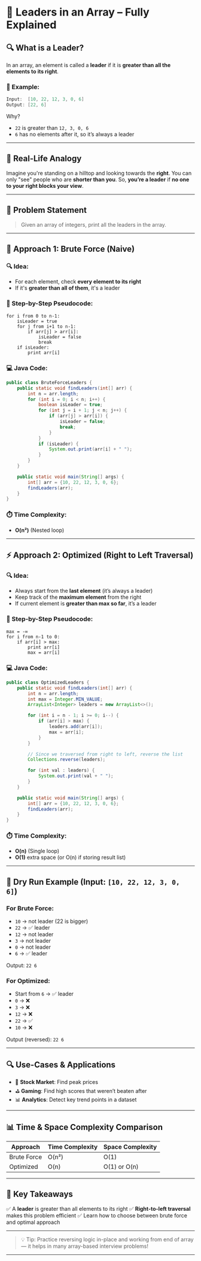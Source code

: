 # 🚀 Leaders in an Array – Fully Explained

## 🔍 What is a Leader?

In an array, an element is called a **leader** if it is **greater than all the elements to its right**.

### 🎯 Example:

```java
Input:  [10, 22, 12, 3, 0, 6]
Output: [22, 6]
```

Why?

* `22` is greater than `12, 3, 0, 6`
* `6` has no elements after it, so it’s always a leader

---

## 🧠 Real-Life Analogy

Imagine you're standing on a hilltop and looking towards the **right**. You can only "see" people who are **shorter than you**. So, **you’re a leader** if **no one to your right blocks your view**.

---

## 🚦 Problem Statement

> Given an array of integers, print all the leaders in the array.

---

## 🚧 Approach 1: Brute Force (Naive)

### 🔍 Idea:

* For each element, check **every element to its right**
* If it's **greater than all of them**, it's a leader

### 📝 Step-by-Step Pseudocode:

```plaintext
for i from 0 to n-1:
    isLeader = true
    for j from i+1 to n-1:
        if arr[j] > arr[i]:
            isLeader = false
            break
    if isLeader:
        print arr[i]
```

### 💻 Java Code:

```java
public class BruteForceLeaders {
    public static void findLeaders(int[] arr) {
        int n = arr.length;
        for (int i = 0; i < n; i++) {
            boolean isLeader = true;
            for (int j = i + 1; j < n; j++) {
                if (arr[j] > arr[i]) {
                    isLeader = false;
                    break;
                }
            }
            if (isLeader) {
                System.out.print(arr[i] + " ");
            }
        }
    }

    public static void main(String[] args) {
        int[] arr = {10, 22, 12, 3, 0, 6};
        findLeaders(arr);
    }
}
```

### ⏱️ Time Complexity:

* **O(n²)** (Nested loop)

---

## ⚡ Approach 2: Optimized (Right to Left Traversal)

### 🔍 Idea:

* Always start from the **last element** (it’s always a leader)
* Keep track of the **maximum element** from the right
* If current element is **greater than max so far**, it’s a leader

### 📝 Step-by-Step Pseudocode:

```plaintext
max = -∞
for i from n-1 to 0:
    if arr[i] > max:
        print arr[i]
        max = arr[i]
```

### 💻 Java Code:

```java
public class OptimizedLeaders {
    public static void findLeaders(int[] arr) {
        int n = arr.length;
        int max = Integer.MIN_VALUE;
        ArrayList<Integer> leaders = new ArrayList<>();

        for (int i = n - 1; i >= 0; i--) {
            if (arr[i] > max) {
                leaders.add(arr[i]);
                max = arr[i];
            }
        }

        // Since we traversed from right to left, reverse the list
        Collections.reverse(leaders);

        for (int val : leaders) {
            System.out.print(val + " ");
        }
    }

    public static void main(String[] args) {
        int[] arr = {10, 22, 12, 3, 0, 6};
        findLeaders(arr);
    }
}
```

### ⏱️ Time Complexity:

* **O(n)** (Single loop)
* **O(1)** extra space (or O(n) if storing result list)

---

## 🧪 Dry Run Example (Input: `[10, 22, 12, 3, 0, 6]`)

### For Brute Force:

* `10` → not leader (22 is bigger)
* `22` → ✅ leader
* `12` → not leader
* `3` → not leader
* `0` → not leader
* `6` → ✅ leader

Output: `22 6`

### For Optimized:

* Start from `6` → ✅ leader
* `0` → ❌
* `3` → ❌
* `12` → ❌
* `22` → ✅
* `10` → ❌

Output (reversed): `22 6`

---

## 🔍 Use-Cases & Applications

* 🔁 **Stock Market**: Find peak prices
* ⛳ **Gaming**: Find high scores that weren’t beaten after
* 📊 **Analytics**: Detect key trend points in a dataset

---

## 📊 Time & Space Complexity Comparison

| Approach    | Time Complexity | Space Complexity |
| ----------- | --------------- | ---------------- |
| Brute Force | O(n²)           | O(1)             |
| Optimized   | O(n)            | O(1) or O(n)     |

---

## 🧠 Key Takeaways

✅ A **leader** is greater than all elements to its right
✅ **Right-to-left traversal** makes this problem efficient
✅ Learn how to choose between brute force and optimal approach

---

> 💡 Tip: Practice reversing logic in-place and working from end of array — it helps in many array-based interview problems!

---
